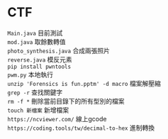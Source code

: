 # CTF
`Main.java` 目前測試\
`mod.java` 取餘數轉值\
`photo_synthesis.java` 合成兩張照片\
`reverse.java` 模反元素 \
`pip install pwntools` \
`pwm.py` 本地執行 \
`unzip 'Forensics is fun.pptm' -d macro` 檔案解壓縮 \
`grep -r` 查找關鍵字\
`rm -f *` 刪除當前目錄下的所有型別的檔案\
`touch 新檔案` 新增檔案 \
`https://ncviewer.com/` 線上gcode \
`https://coding.tools/tw/decimal-to-hex` 進制轉換

